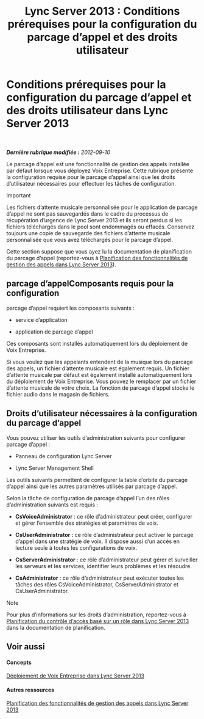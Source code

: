 ﻿---
title: 'Lync Server 2013 : Conditions prérequises pour la configuration du parcage d’appel et des droits utilisateur'
TOCTitle: Conditions prérequises pour la configuration du parcage d’appel et des droits utilisateur
ms:assetid: 25b8cfe0-e4e7-487c-9e78-8c040f629059
ms:mtpsurl: https://technet.microsoft.com/fr-fr/library/Gg425730(v=OCS.15)
ms:contentKeyID: 49296611
ms.date: 05/20/2016
mtps_version: v=OCS.15
ms.translationtype: HT
---

# Conditions prérequises pour la configuration du parcage d’appel et des droits utilisateur dans Lync Server 2013

 

_**Dernière rubrique modifiée :** 2012-09-10_

Le parcage d’appel est une fonctionnalité de gestion des appels installée par défaut lorsque vous déployez Voix Entreprise. Cette rubrique présente la configuration requise pour le parcage d’appel ainsi que les droits d’utilisateur nécessaires pour effectuer les tâches de configuration.

> [!important]  
> Les fichiers d’attente musicale personnalisée pour le application de parcage d’appel ne sont pas sauvegardés dans le cadre du processus de récupération d’urgence de Lync Server 2013 et ils seront perdus si les fichiers téléchargés dans le pool sont endommagés ou effacés. Conservez toujours une copie de sauvegarde des fichiers d’attente musicale personnalisée que vous avez téléchargés pour le parcage d’appel.

Cette section suppose que vous ayez lu la documentation de planification du parcage d’appel (reportez-vous à [Planification des fonctionnalités de gestion des appels dans Lync Server 2013](lync-server-2013-planning-for-call-management-features.md)).

## parcage d’appelComposants requis pour la configuration

parcage d’appel requiert les composants suivants :

  - service d’application

  - application de parcage d’appel

Ces composants sont installés automatiquement lors du déploiement de Voix Entreprise.

Si vous voulez que les appelants entendent de la musique lors du parcage des appels, un fichier d’attente musicale est également requis. Un fichier d’attente musicale par défaut est également installé automatiquement lors du déploiement de Voix Entreprise. Vous pouvez le remplacer par un fichier d’attente musicale de votre choix. La fonction de parcage d’appel stocke le fichier audio dans le magasin de fichiers.

## Droits d’utilisateur nécessaires à la configuration du parcage d’appel

Vous pouvez utiliser les outils d’administration suivants pour configurer parcage d’appel :

  - Panneau de configuration Lync Server

  - Lync Server Management Shell

Les outils suivants permettent de configurer la table d’orbite du parcage d’appel ainsi que les autres paramètres utilisés par parcage d’appel.

Selon la tâche de configuration de parcage d’appel l’un des rôles d’administration suivants est requis :

  - **CsVoiceAdministrator** : ce rôle d’administrateur peut créer, configurer et gérer l’ensemble des stratégies et paramètres de voix.

  - **CsUserAdministrator :** ce rôle d’administrateur peut activer le parcage d’appel dans une stratégie de voix. Il dispose aussi d’un accès en lecture seule à toutes les configurations de voix.

  - **CsServerAdministrator** : ce rôle d’administrateur peut gérer et surveiller les serveurs et les services, identifier leurs problèmes et les résoudre.

  - **CsAdministrator** : ce rôle d’administrateur peut exécuter toutes les tâches des rôles CsVoiceAdministrator, CsServerAdministrator et CsUserAdministrator.

> [!note]  
> Pour plus d’informations sur les droits d’administration, reportez-vous à <a href="lync-server-2013-planning-for-role-based-access-control.md">Planification du contrôle d’accès basé sur un rôle dans Lync Server 2013</a> dans la documentation de planification.

## Voir aussi

#### Concepts

[Déploiement de Voix Entreprise dans Lync Server 2013](lync-server-2013-deploying-enterprise-voice.md)  

#### Autres ressources

[Planification des fonctionnalités de gestion des appels dans Lync Server 2013](lync-server-2013-planning-for-call-management-features.md)

